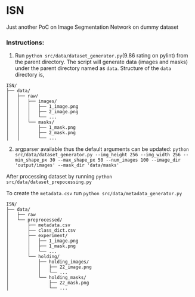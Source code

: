 # ISN

Just another PoC on Image Segmentation Network on dummy dataset

### Instructions:

1. Run ``python src/data/dataset_generator.py``(9.86 rating on pylint) from the parent directory. The script will generate data (images and masks) under the parent directory named as ``data``. Structure of the ``data`` directory is,

```
ISN/
├── data/
│   ├── raw/
│   │   ├── images/
│   │   │   ├── 1_image.png
│   │   │   ├── 2_image.png
│   │   │   └── ...
│   │   └── masks/
│   │       ├── 1_mask.png
│   │       ├── 2_mask.png
│   │       └── ...
```

2. argparser available thus the default arguments can be updated: ``python src/data/dataset_generator.py --img_height 256 --img_width 256 --min_shape_px 30 --max_shape_px 50 --num_images 100 --image_dir 'output/images' --mask_dir 'data/masks'``

After processing dataset by running ``python src/data/dataset_prepocessing.py``

To create the ``metadata.csv`` run  ``python src/data/metadata_generator.py``

```
ISN/
├── data/
│   ├── raw
│   └── preprocessed/
│       ├── metadata.csv
│       ├── class_dict.csv
│       ├── experiment/
│       │   ├── 1_image.png
│       │   ├── 1_mask.png
│       │   └── ...
│       └── holding/
│           ├── holding_images/
│           │   ├── 22_image.png
│           │   └── ...
│           └── holding_masks/
│               ├── 22_mask.png
│               └── ...
```
